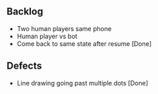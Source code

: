 Backlog
-------
* Two human players same phone
* Human player vs bot 
* Come back to same state after resume [Done]


Defects
-------
* Line drawing going past multiple dots [Done]